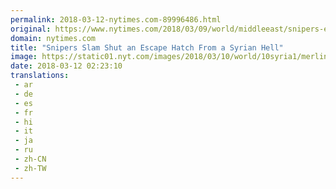 ```yaml
---
permalink: 2018-03-12-nytimes.com-89996486.html
original: https://www.nytimes.com/2018/03/09/world/middleeast/snipers-evacuations-ghouta-syria.html?partner=rss&amp;emc=rss
domain: nytimes.com
title: "Snipers Slam Shut an Escape Hatch From a Syrian Hell"
image: https://static01.nyt.com/images/2018/03/10/world/10syria1/merlin_135184635_02770ac2-e53b-47d7-bf25-d3176da1fca6-mediumThreeByTwo440.jpg
date: 2018-03-12 02:23:10
translations: 
 - ar
 - de
 - es
 - fr
 - hi
 - it
 - ja
 - ru
 - zh-CN
 - zh-TW
---
```


